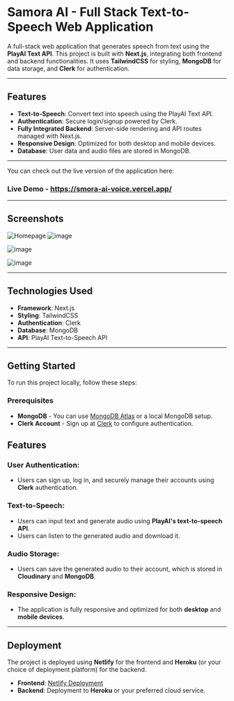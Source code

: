 # Samora AI - Full Stack Text-to-Speech Web Application

A full-stack web application that generates speech from text using the **PlayAI Text API**. This project is built with **Next.js**, integrating both frontend and backend functionalities. It uses **TailwindCSS** for styling, **MongoDB** for data storage, and **Clerk** for authentication.

---

## Features
- **Text-to-Speech**: Convert text into speech using the PlayAI Text API.
- **Authentication**: Secure login/signup powered by Clerk.
- **Fully Integrated Backend**: Server-side rendering and API routes managed with Next.js.
- **Responsive Design**: Optimized for both desktop and mobile devices.
- **Database**: User data and audio files are stored in MongoDB.

---
You can check out the live version of the application here:

### Live Demo - https://smora-ai-voice.vercel.app/


---

## Screenshots

![Homepage](https://github.com/user-attachments/assets/1628bf18-6b43-4492-9e49-02b1f70e4555)
![image](https://github.com/user-attachments/assets/25bca11a-03c4-46c4-b12f-6f4bcfd67e15)

![image](https://github.com/user-attachments/assets/7e4d2e15-7775-45ca-9fc3-f0012ee864c8)

![image](https://github.com/user-attachments/assets/5cbaf6ca-1996-4a0f-ae10-cf67f8b1c057)


---

## Technologies Used

- **Framework**: Next.js
- **Styling**: TailwindCSS
- **Authentication**: Clerk
- **Database**: MongoDB
- **API**: PlayAI Text-to-Speech API

---

## Getting Started

To run this project locally, follow these steps:

### Prerequisites

- **MongoDB** - You can use [MongoDB Atlas](https://www.mongodb.com/cloud/atlas) or a local MongoDB setup.
- **Clerk Account** - Sign up at [Clerk](https://clerk.dev/) to configure authentication.

## Features

### User Authentication:
- Users can sign up, log in, and securely manage their accounts using **Clerk** authentication.

### Text-to-Speech:
- Users can input text and generate audio using **PlayAI's text-to-speech API**.
- Users can listen to the generated audio and download it.

### Audio Storage:
- Users can save the generated audio to their account, which is stored in **Cloudinary** and **MongoDB**.

### Responsive Design:
- The application is fully responsive and optimized for both **desktop** and **mobile devices**.

---

## Deployment

The project is deployed using **Netlify** for the frontend and **Heroku** (or your choice of deployment platform) for the backend.

- **Frontend**: [Netlify Deployment](https://elegant-semifreddo-f9bf5c.netlify.app/)
- **Backend**: Deployment to **Heroku** or your preferred cloud service.
